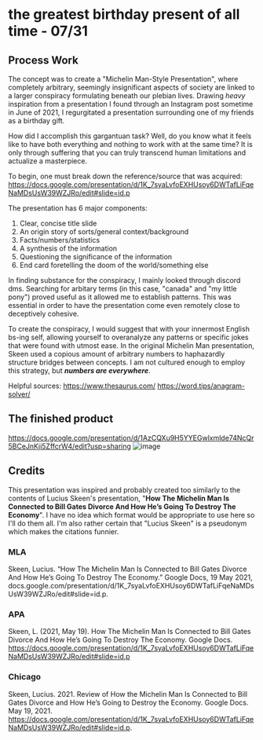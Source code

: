
# the greatest birthday present of all time - 07/31

## Process Work

The concept was to create a "Michelin Man-Style Presentation", where completely arbitrary, seemingly insignificant aspects of society are linked to a larger conspiracy formulating beneath our plebian lives. Drawing *heavy* inspiration from a presentation I found through an Instagram post sometime in June of 2021, I regurgitated a presentation surrounding one of my friends as a birthday gift.

How did I accomplish this gargantuan task? Well, do you know what it feels like to have both everything and nothing to work with at the same time? It is only through suffering that you can truly transcend human limitations and actualize a masterpiece. 

To begin, one must break down the reference/source that was acquired:
https://docs.google.com/presentation/d/1K_7syaLvfoEXHUsoy6DWTafLiFqeNaMDsUsW39WZJRo/edit#slide=id.p  

The presentation has 6 major components:  
1. Clear, concise title slide
2. An origin story of sorts/general context/background
3. Facts/numbers/statistics
4. A synthesis of the information
5. Questioning the significance of the information
6. End card foretelling the doom of the world/something else

In finding substance for the conspiracy, I mainly looked through discord dms. Searching for arbitary terms (in this case, "canada" and "my little pony") proved useful as it allowed me to establish patterns. This was essential in order to have the presentation come even remotely close to deceptively cohesive. 

To create the conspiracy, I would suggest that with your innermost English bs-ing self, allowing yourself to overanalyze any patterns or specific jokes that were found with utmost ease. In the original Michelin Man presentation, Skeen used a copious amount of arbitrary numbers to haphazardly structure bridges between concepts. I am not cultured enough to employ this strategy, but ***numbers are everywhere***.

Helpful sources:
https://www.thesaurus.com/
https://word.tips/anagram-solver/

## The finished product

https://docs.google.com/presentation/d/1AzCQXu9H5YYEGwlxmlde74NcQr5BCeJnKji5ZffcrW4/edit?usp=sharing
![image](https://user-images.githubusercontent.com/71155602/128201878-bb45a915-a461-41e8-ba9f-64f2837f5b98.png)

## Credits 

This presentation was inspired and probably created too similarly to the contents of Lucius Skeen's presentation, "**How The Michelin Man Is Connected to Bill Gates Divorce And How He’s Going To Destroy The Economy**". I have no idea which format would be appropriate to use here so I'll do them all. I'm also rather certain that "Lucius Skeen" is a pseudonym which makes the citations funnier.

### MLA 

Skeen, Lucius. “How The Michelin Man Is Connected to Bill Gates Divorce And How He’s Going To Destroy The Economy.” Google Docs, 19 May 2021, docs.google.com/presentation/d/1K_7syaLvfoEXHUsoy6DWTafLiFqeNaMDsUsW39WZJRo/edit#slide=id.p.

### APA

Skeen, L. (2021, May 19). How The Michelin Man Is Connected to Bill Gates Divorce And How He’s Going To Destroy The Economy. Google Docs. https://docs.google.com/presentation/d/1K_7syaLvfoEXHUsoy6DWTafLiFqeNaMDsUsW39WZJRo/edit#slide=id.p

### Chicago

Skeen, Lucius. 2021. Review of How the Michelin Man Is Connected to Bill Gates Divorce and How He’s Going to Destroy the Economy. Google Docs. May 19, 2021. https://docs.google.com/presentation/d/1K_7syaLvfoEXHUsoy6DWTafLiFqeNaMDsUsW39WZJRo/edit#slide=id.p.
